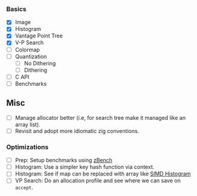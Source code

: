 ### Basics

- [X] Image
- [X] Histogram
- [X] Vantage Point Tree
- [X] V-P Search
- [ ] Colormap
- [ ] Quantization
  - [ ] No Dithering
  - [ ] Dithering
- [ ] C API
- [ ] Benchmarks

## Misc
- [ ] Manage allocator better (i.e, for search tree make it managed like an array list).
- [ ] Revisit and adopt more idiomatic zig conventions.

### Optimizations
- [ ] Prep: Setup benchmarks using [zBench](https://github.com/hendriknielaender/zBench)
- [ ] Histogram: Use a simpler key hash function via context.
- [ ] Histogram: See if map can be replaced with array like [SIMD Histogram](https://github.com/ermig1979/Simd/blob/acf9583a5c813f01a97a59f20b1cb0009c04028b/src/Simd/SimdBaseHistogram.cpp#L61-L84)
- [ ] VP Search: Do an allocation profile and see where we can save on `accept`.
